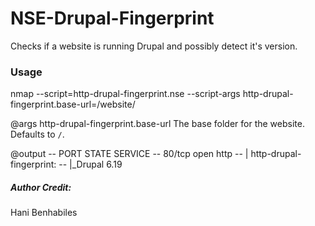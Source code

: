 # NSE-Drupal-Fingerprint
Checks if a website is running Drupal and possibly detect it's version.

### Usage
nmap --script=http-drupal-fingerprint.nse --script-args http-drupal-fingerprint.base-url=/website/ <target>

@args http-drupal-fingerprint.base-url The base folder for the website. Defaults to <code>/</code>.

@output
-- PORT   STATE SERVICE
-- 80/tcp open  http
-- | http-drupal-fingerprint: 
-- |_Drupal 6.19

##### Author Credit:
Hani Benhabiles
